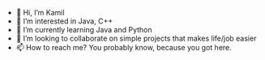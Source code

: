 - 👋 Hi, I’m Kamil
- 👀 I’m interested in Java, C++
- 🌱 I’m currently learning Java and Python
- 💞️ I’m looking to collaborate on simple projects that makes life/job easier
- 📫 How to reach me? You probably know, because you got here.
